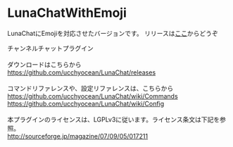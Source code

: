LunaChatWithEmoji
========

LunaChatにEmojiを対応させたバージョンです。
リリースは[ここ](./releases/)からどうぞ

チャンネルチャットプラグイン<br />
<br />
ダウンロードはこちらから<br />
https://github.com/ucchyocean/LunaChat/releases<br />
<br />
コマンドリファレンスや、設定リファレンスは、こちらから<br />
https://github.com/ucchyocean/LunaChat/wiki/Commands<br />
https://github.com/ucchyocean/LunaChat/wiki/Config<br />
<br />
本プラグインのライセンスは、LGPLv3に従います。ライセンス条文は下記を参照。<br />
http://sourceforge.jp/magazine/07/09/05/017211<br />
